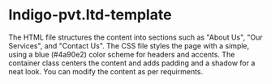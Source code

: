 # Indigo-pvt.ltd-template
The HTML file structures the content into sections such as "About Us", "Our Services", and "Contact Us". The CSS file styles the page with a simple,  using a blue (#4a90e2) color scheme for headers and accents. The container class centers the content and adds padding and a shadow for a neat look. You can modify the content as per requirments.
